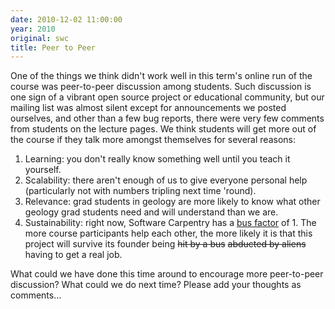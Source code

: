 ```yaml
---
date: 2010-12-02 11:00:00
year: 2010
original: swc
title: Peer to Peer
---
```

<p>One of the things we think didn't work well in this term's online run of the course was peer-to-peer discussion among students.  Such discussion is one sign of a vibrant open source project or educational community, but our mailing list was almost silent except for announcements we posted ourselves, and other than a few bug reports, there were very few comments from students on the lecture pages.  We think students will get more out of the course if they talk more amongst themselves for several reasons:</p>
<ol>
<li>Learning: you don't really know something well until you teach it yourself.</li>
<li>Scalability: there aren't enough of us to give everyone personal help (particularly not with numbers tripling next time 'round).</li>
<li>Relevance: grad students in geology are more likely to know what other geology grad students need and will understand than we are.</li>
<li>Sustainability: right now, Software Carpentry has a <a href="http://en.wikipedia.org/wiki/Bus_factor">bus factor</a> of 1.  The more course participants help each other, the more likely it is that this project will survive its founder being <span style="text-decoration: line-through;">hit by a bus</span> <span style="text-decoration: line-through;">abducted by aliens</span> having to get a real job.</li>
</ol>
<p>What could we have done this time around to encourage more peer-to-peer discussion?  What could we do next time?  Please add your thoughts as comments…</p>

